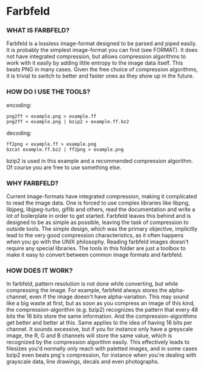 # Farbfeld

### WHAT IS FARBFELD?
Farbfeld is a lossless image-format designed to be
	parsed and piped easily. It is probably the simplest
	image-format you can find (see FORMAT).
	It does not have integrated compression, but allows
	compression algorithms to work with it easily by adding
	little entropy to the image data itself. This beats PNG
	in many cases.
	Given the free choice of compression algorithms, it
	is trivial to switch to better and faster ones as they
	show up in the future.

### HOW DO I USE THE TOOLS?
encoding:
```
png2ff < example.png > example.ff
png2ff < example.png | bzip2 > example.ff.bz2
```
	
decoding:
```
ff2png < example.ff > example.png
bzcat example.ff.bz2 | ff2png > example.png
```

bzip2 is used in this example and a recommended
	compression algorithm. Of course you are free
	to use something else.

### WHY FARBFELD?
Current image-formats have integrated compression,
	making it complicated to read the image data.
	One is forced to use complex libraries like libpng,
	libjpeg, libjpeg-turbo, giflib and others, read the
	documentation and write a lot of boilerplate in order
	to get started.
	Farbfeld leaves this behind and is designed to be as
	simple as possible, leaving the task of compression
	to outside tools.
	The simple design, which was the primary objective,
	implicitly lead to the very good compression
	characteristics, as it often happens when you go with
	the UNIX philosophy.
	Reading farbfeld images doesn't require any special
	libraries. The tools in this folder are just a toolbox
	to make it easy to convert between common image formats
	and farbfeld.

### HOW DOES IT WORK?
In farbfeld, pattern resolution is not done while
	converting, but while compressing the image.
	For example, farbfeld always stores the alpha-channel,
	even if the image doesn't have alpha-variation.
	This may sound like a big waste at first, but as
	soon as you compress an image of this kind, the
	compression-algorithm (e.g. bzip2) recognizes the
	pattern that every 48 bits the 16 bits store the
	same information.
	And the compression-algorithms get better and better
	at this.
	Same applies to the idea of having 16 bits per channel.
	It sounds excessive, but if you for instance only have
	a greyscale image, the R, G and B channels will store
	the same value, which is recognized by the compression
	algorithm easily.
	This effectively leads to filesizes you'd normally only
	reach with paletted images, and in some cases bzip2 even
	beats png's compression, for instance when you're dealing
	with grayscale data, line drawings, decals and even
	photographs.
